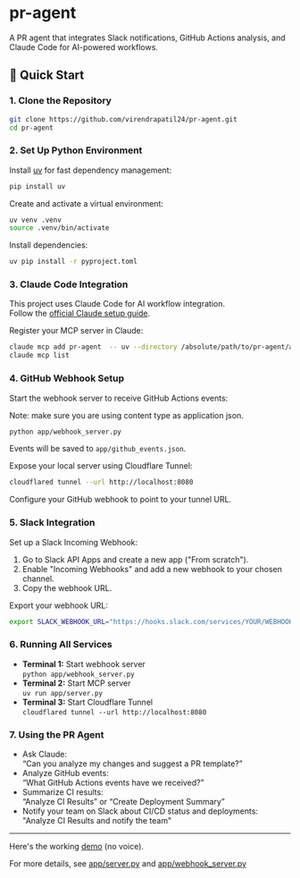 # pr-agent

A PR agent that integrates Slack notifications, GitHub Actions analysis, and Claude Code for AI-powered workflows.

## 🚀 Quick Start

### 1. Clone the Repository

```sh
git clone https://github.com/virendrapatil24/pr-agent.git
cd pr-agent
```

### 2. Set Up Python Environment

Install [uv](https://github.com/astral-sh/uv) for fast dependency management:

```sh
pip install uv
```

Create and activate a virtual environment:

```sh
uv venv .venv
source .venv/bin/activate
```

Install dependencies:

```sh
uv pip install -r pyproject.toml
```

### 3. Claude Code Integration

This project uses Claude Code for AI workflow integration.  
Follow the [official Claude setup guide](https://docs.anthropic.com/en/docs/claude-code/setup).

Register your MCP server in Claude:

```sh
claude mcp add pr-agent  -- uv --directory /absolute/path/to/pr-agent/app run server.py
claude mcp list
```

### 4. GitHub Webhook Setup

Start the webhook server to receive GitHub Actions events:

Note: make sure you are using content type as application json.

```sh
python app/webhook_server.py
```

Events will be saved to `app/github_events.json`.

Expose your local server using Cloudflare Tunnel:

```sh
cloudflared tunnel --url http://localhost:8080
```

Configure your GitHub webhook to point to your tunnel URL.

### 5. Slack Integration

Set up a Slack Incoming Webhook:

1. Go to Slack API Apps and create a new app ("From scratch").
2. Enable "Incoming Webhooks" and add a new webhook to your chosen channel.
3. Copy the webhook URL.

Export your webhook URL:

```sh
export SLACK_WEBHOOK_URL="https://hooks.slack.com/services/YOUR/WEBHOOK/URL"
```

### 6. Running All Services

- **Terminal 1:** Start webhook server  
  `python app/webhook_server.py`
- **Terminal 2:** Start MCP server  
  `uv run app/server.py`
- **Terminal 3:** Start Cloudflare Tunnel  
  `cloudflared tunnel --url http://localhost:8080`

### 7. Using the PR Agent

- Ask Claude:  
  “Can you analyze my changes and suggest a PR template?”
- Analyze GitHub events:  
  “What GitHub Actions events have we received?”
- Summarize CI results:  
  “Analyze CI Results” or “Create Deployment Summary”
- Notify your team on Slack about CI/CD status and deployments:
  "Analyze CI Results and notify the team"

---

Here's the working [demo](https://youtu.be/lyhtDrNdHAQ?si=P_ZK0fPNmP-btS0q) (no voice).

For more details, see [app/server.py](app/server.py) and [app/webhook_server.py](app/webhook_server.py)
